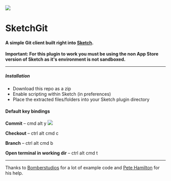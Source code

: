 <img src="http://f.cl.ly/items/1q202q1t2a1R1v0n2L0Y/test.jpg"/>

SketchGit
=========

#### A simple Git client built right into <a href="http://www.bohemiancoding.com/sketch/">Sketch</a>.

**Important: For this plugin to work you must be using the non App Store version of Sketch as it's environment is not sandboxed.**

---

##### Installation
* Download this repo as a zip
* Enable scripting within Sketch (in preferences)
* Place the extracted files/folders into your Sketch plugin directory

#### Default key bindings
**Commit** – cmd alt y
<img src="http://f.cl.ly/items/2f2k1Y3Q0d0m452U1s33/Screen%20Shot%202013-08-13%20at%2015.07.39.png"/>

**Checkout** – ctrl alt cmd c

**Branch** – ctrl alt cmd b

**Open terminal in working dir** – ctrl alt cmd t

---

Thanks to <a href="https://github.com/bomberstudios">Bomberstudios</a> for a lot of example code and <a href="http://twitter.com/peterejhamilton">Pete Hamilton</a> for his help.
